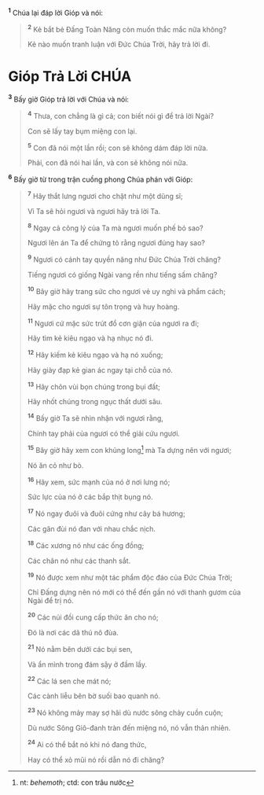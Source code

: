<sup><b>1</b></sup> Chúa lại đáp lời Gióp và nói:

> <sup><b>2</b></sup> Kẻ bắt bẻ Ðấng Toàn Năng còn muốn thắc mắc nữa không?
>
> Kẻ nào muốn tranh luận với Ðức Chúa Trời, hãy trả lời đi.

# Gióp Trả Lời CHÚA

<sup><b>3</b></sup> Bấy giờ Gióp trả lời với Chúa và nói:

> <sup><b>4</b></sup> Thưa, con chẳng là gì cả; con biết nói gì để trả lời Ngài?
>
> Con sẽ lấy tay bụm miệng con lại.
>
> <sup><b>5</b></sup> Con đã nói một lần rồi; con sẽ không dám đáp lời nữa.
>
> Phải, con đã nói hai lần, và con sẽ không nói nữa.

<sup><b>6</b></sup> Bấy giờ từ trong trận cuồng phong Chúa phán với Gióp:

> <sup><b>7</b></sup> Hãy thắt lưng ngươi cho chặt như một dũng sĩ;
>
> Vì Ta sẽ hỏi ngươi và ngươi hãy trả lời Ta.
>
> <sup><b>8</b></sup> Ngay cả công lý của Ta mà ngươi muốn phế bỏ sao?
>
> Ngươi lên án Ta để chứng tỏ rằng ngươi đúng hay sao?
>
> <sup><b>9</b></sup> Ngươi có cánh tay quyền năng như Ðức Chúa Trời chăng?
>
> Tiếng ngươi có giống Ngài vang rền như tiếng sấm chăng?
>
> <sup><b>10</b></sup> Bây giờ hãy trang sức cho ngươi vẻ uy nghi và phẩm cách;
>
> Hãy mặc cho ngươi sự tôn trọng và huy hoàng.
>
> <sup><b>11</b></sup> Ngươi cứ mặc sức trút đổ cơn giận của ngươi ra đi;
>
> Hãy tìm kẻ kiêu ngạo và hạ nhục nó đi.
>
> <sup><b>12</b></sup> Hãy kiếm kẻ kiêu ngạo và hạ nó xuống;
>
> Hãy giày đạp kẻ gian ác ngay tại chỗ của nó.
>
> <sup><b>13</b></sup> Hãy chôn vùi bọn chúng trong bụi đất;
>
> Hãy nhốt chúng trong ngục thất dưới sâu.
>
> <sup><b>14</b></sup> Bấy giờ Ta sẽ nhìn nhận với ngươi rằng,
>
> Chính tay phải của ngươi có thể giải cứu ngươi.
>
> <sup><b>15</b></sup> Bây giờ hãy xem con khủng long[^1-1411cb37-0805-423e-b541-f6594b699f28] mà Ta dựng nên với ngươi;
>
> Nó ăn cỏ như bò.
>
> <sup><b>16</b></sup> Hãy xem, sức mạnh của nó ở nơi lưng nó;
>
> Sức lực của nó ở các bắp thịt bụng nó.
>
> <sup><b>17</b></sup> Nó ngay đuôi và đuôi cứng như cây bá hương;
>
> Các gân đùi nó đan với nhau chắc nịch.
>
> <sup><b>18</b></sup> Các xương nó như các ống đồng;
>
> Các chân nó như các thanh sắt.
>
> <sup><b>19</b></sup> Nó được xem như một tác phẩm độc đáo của Ðức Chúa Trời;
>
> Chỉ Ðấng dựng nên nó mới có thể đến gần nó với thanh gươm của Ngài để trị nó.
>
> <sup><b>20</b></sup> Các núi đồi cung cấp thức ăn cho nó;
>
> Ðó là nơi các dã thú nô đùa.
>
> <sup><b>21</b></sup> Nó nằm bên dưới các bụi sen,
>
> Và ẩn mình trong đám sậy ở đầm lầy.
>
> <sup><b>22</b></sup> Các lá sen che mát nó;
>
> Các cành liễu bên bờ suối bao quanh nó.
>
> <sup><b>23</b></sup> Nó không mảy may sợ hãi dù nước sông chảy cuồn cuộn;
>
> Dù nước Sông Giô-đanh tràn đến miệng nó, nó vẫn thản nhiên.
>
> <sup><b>24</b></sup> Ai có thể bắt nó khi nó đang thức,
>
> Hay có thể xỏ mũi nó rồi dẫn nó đi chăng?

[^1-1411cb37-0805-423e-b541-f6594b699f28]: nt: _behemoth_; ctd: con trâu nước
